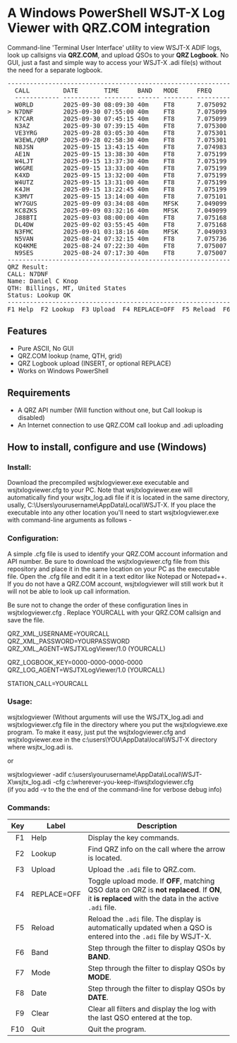 # A Windows PowerShell WSJT-X Log Viewer with QRZ.COM integration

Command-line 'Terminal User Interface' utility to view WSJT-X ADIF logs, look up callsigns via **QRZ.COM**, and upload QSOs to your **QRZ Logbook**. No GUI, just a fast and simple way to access your WSJT-X .adi file(s) without the need for a separate logbook.
<pre>
------------------------------------------------------------------------------------------------------------------------
  CALL         DATE       TIME     BAND   MODE     FREQ       GRID
  ------------ ---------- -------- ------ -------- ---------- --------
  W0RLD        2025-09-30 08:09:30 40m    FT8      7.075092   EM79
> N7DNF        2025-09-30 07:55:00 40m    FT8      7.075099   DN55
  K7CAR        2025-09-30 07:45:15 40m    FT8      7.075099   DM37
  N3AZ         2025-09-30 07:39:15 40m    FT8      7.075300   EL09
  VE3YRG       2025-09-28 03:05:30 40m    FT8      7.075301   EN92
  W3EWL/QRP    2025-09-28 02:58:30 40m    FT8      7.075301
  N8JSN        2025-09-15 13:43:15 40m    FT8      7.074983   EN72
  AE1N         2025-09-15 13:38:30 40m    FT8      7.075199   FN42
  W4LJT        2025-09-15 13:37:30 40m    FT8      7.075199   EM73
  W6GRE        2025-09-15 13:33:00 40m    FT8      7.075199   EN31
  K4XD         2025-09-15 13:32:00 40m    FT8      7.075199   FM06
  W4UTZ        2025-09-15 13:31:00 40m    FT8      7.075199   EM95
  K4JH         2025-09-15 13:22:45 40m    FT8      7.075199
  K3MVT        2025-09-15 13:14:00 40m    FT8      7.075101   EN91
  WY7GUS       2025-09-09 03:34:08 40m    MFSK     7.049099   DN44
  KC8ZKS       2025-09-09 03:32:16 40m    MFSK     7.049099
  J88BTI       2025-09-03 08:00:00 40m    FT8      7.075168   FK93
  DL4DW        2025-09-02 03:55:45 40m    FT8      7.075168   JO40
  N3FMC        2025-09-01 03:18:16 40m    MFSK     7.049093   FN20
  N5VAN        2025-08-24 07:32:15 40m    FT8      7.075736   DN91
  KQ4KME       2025-08-24 07:22:30 40m    FT8      7.075007   EM70
  N9SES        2025-08-24 07:17:30 40m    FT8      7.075007   EN61
------------------------------------------------------------------------------------------------------------------------
QRZ Result:
CALL: N7DNF
Name: Daniel C Knop
QTH: Billings, MT, United States
Status: Lookup OK
------------------------------------------------------------------------------------------------------------------------
F1 Help  F2 Lookup  F3 Upload  F4 REPLACE=OFF  F5 Reload  F6 Band  F7 Mode  F8 Date  F9 Clear  F10 Quit
</pre>
## Features
- Pure ASCII, No GUI
- QRZ.COM lookup (name, QTH, grid)
- QRZ Logbook upload (INSERT, or optional REPLACE)
- Works on Windows PowerShell

## Requirements
- A QRZ API number (Will function without one, but Call lookup is disabled)
- An Internet connection to use QRZ.COM call lookup and .adi uploading

## How to install, configure and use (Windows)  
### Install:
  Download the precompiled wsjtxlogviewer.exe executable and wsjtxlogviewer.cfg to your PC. Note that wsjtxlogviewer.exe will automatically find your wsjtx_log.adi file if it is located in the same directory, usally, C:\Users\yourusername\AppData\Local\WSJT-X. If you place the executable into any other location you'll need to start wsjtxlogviewer.exe with command-line arguments as follows -

### Configuration:
  A simple .cfg file is used to identify your QRZ.COM account information and API number. Be sure to download the wsjtxlogviewer.cfg file from this repository and place it in the same location on your PC as the executable file. Open the .cfg file and edit it in a text editor like Notepad or Notepad++. If you do not have a QRZ.COM account, wsjtxlogviewer will still work but it will not be able to look up call information.

Be sure not to change the order of these configuration lines in wsjtxlogviewer.cfg . Replace YOURCALL with your QRZ.COM callsign and save the file.

  QRZ_XML_USERNAME=YOURCALL</br>
  QRZ_XML_PASSWORD=YOURPASSWORD</br>
  QRZ_XML_AGENT=WSJTXLogViewer/1.0 (YOURCALL)</br>

  QRZ_LOGBOOK_KEY=0000-0000-0000-0000</br>
  QRZ_LOG_AGENT=WSJTXLogViewer/1.0 (YOURCALL)</br>

  STATION_CALL=YOURCALL

### Usage:
  wsjtxlogviewer (Without arguments will use the WSJTX_log.adi and wsjtxlogviewer.cfg file in the directory where you put the wsjtxlogviewe.exe program. To make it easy, just put the wsjtxlogviewer.cfg and wsjtxlogviewer.exe in the c:\users\YOU\AppData\local\WSJT-X directory where wsjtx_log.adi is.

  or
  
  wsjtxlogviewer -adif c:\users\yourusername\AppData\Local\WSJT-X\wsjtx_log.adi -cfg c:\wherever-you-keep-it\wsjtxlogviewer.cfg </br> (if you add -v to the the end of the command-line for verbose debug info)

### Commands:
| Key | Label       | Description                                                                                                                                          |
| --: | ----------- | ---------------------------------------------------------------------------------------------------------------------------------------------------- |
|  F1 | Help        | Display the key commands.                                                                                                                            |
|  F2 | Lookup      | Find QRZ info on the call where the arrow is located.                                                                                                |
|  F3 | Upload      | Upload the `.adi` file to QRZ.com.                                                                                                                   |
|  F4 | REPLACE=OFF | Toggle upload mode. If **OFF**, matching QSO data on QRZ is **not replaced**. If **ON**, it **is replaced** with the data in the active `.adi` file. |
|  F5 | Reload      | Reload the `.adi` file. The display is automatically updated when a QSO is entered into the `.adi` file by WSJT-X.                                   |
|  F6 | Band        | Step through the filter to display QSOs by **BAND**.                                                                                                 |
|  F7 | Mode        | Step through the filter to display QSOs by **MODE**.                                                                                                 |
|  F8 | Date        | Step through the filter to display QSOs by **DATE**.                                                                                                 |
|  F9 | Clear       | Clear all filters and display the log with the last QSO entered at the top.                                                                          |
| F10 | Quit        | Quit the program.                                                                                                                                    |



  



